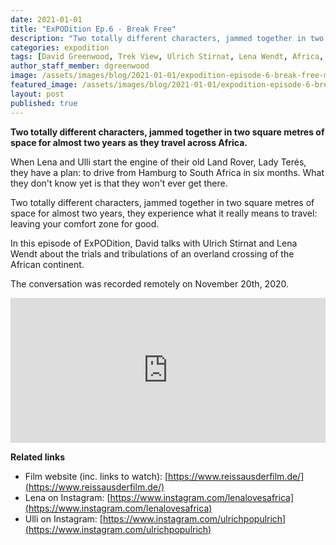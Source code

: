 ```yaml
---
date: 2021-01-01
title: "ExPODition Ep.6 - Break Free"
description: "Two totally different characters, jammed together in two square metres of space for almost two years as they travel across Africa."
categories: expodition
tags: [David Greenwood, Trek View, Ulrich Stirnat, Lena Wendt, Africa, Land Rover, overland]
author_staff_member: dgreenwood
image: /assets/images/blog/2021-01-01/expodition-episode-6-break-free-meta.jpg
featured_image: /assets/images/blog/2021-01-01/expodition-episode-6-break-free-sm.jpg
layout: post
published: true
---
```


**Two totally different characters, jammed together in two square metres of space for almost two years as they travel across Africa.**

When Lena and Ulli start the engine of their old Land Rover, Lady Terés, they have a plan: to drive from Hamburg to South Africa in six months. What they don't know yet is that they won't ever get there.

Two totally different characters, jammed together in two square metres of space for almost two years, they experience what it really means to travel: leaving your comfort zone for good. 

In this episode of ExPODition, David talks with  Ulrich Stirnat and Lena Wendt about the trials and tribulations of an overland crossing of the African continent. 

The conversation was recorded remotely on November 20th, 2020.

<iframe src="https://open.spotify.com/embed-podcast/episode/4CbTHVhuS9vk5fncJBkUiu" width="100%" height="232" frameborder="0" allowtransparency="true" allow="encrypted-media"></iframe>

**Related links**

* Film website (inc. links to watch): [https://www.reissausderfilm.de/](https://www.reissausderfilm.de/)
* Lena on Instagram: [https://www.instagram.com/lenalovesafrica](https://www.instagram.com/lenalovesafrica)
* Ulli on Instagram: [https://www.instagram.com/ulrichpopulrich](https://www.instagram.com/ulrichpopulrich)